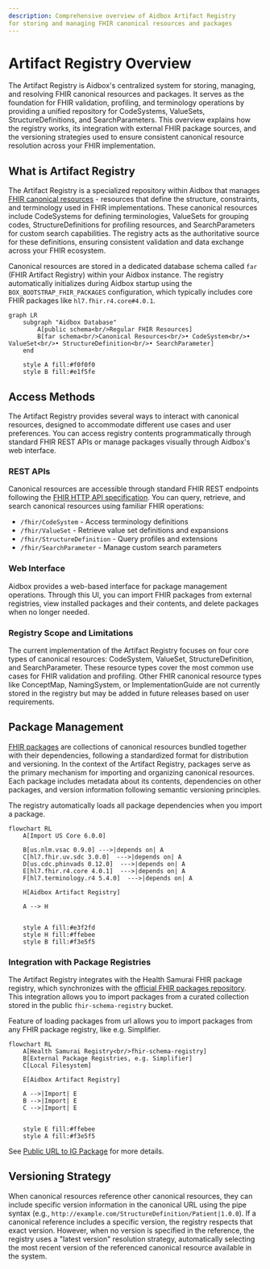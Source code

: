 ```yaml
---
description: Comprehensive overview of Aidbox Artifact Registry
for storing and managing FHIR canonical resources and packages
---
```


# Artifact Registry Overview

The Artifact Registry is Aidbox's centralized system for storing, managing, and resolving FHIR canonical resources and packages. It serves as the foundation for FHIR validation, profiling, and terminology operations by providing a unified repository for CodeSystems, ValueSets, StructureDefinitions, and SearchParameters. This overview explains how the registry works, its integration with external FHIR package sources, and the versioning strategies used to ensure consistent canonical resource resolution across your FHIR implementation.

## What is Artifact Registry

The Artifact Registry is a specialized repository within Aidbox that manages [FHIR canonical resources](https://build.fhir.org/canonicalresource.html) - resources that define the structure, constraints, and terminology used in FHIR implementations. These canonical resources include CodeSystems for defining terminologies, ValueSets for grouping codes, StructureDefinitions for profiling resources, and SearchParameters for custom search capabilities. The registry acts as the authoritative source for these definitions, ensuring consistent validation and data exchange across your FHIR ecosystem.

Canonical resources are stored in a dedicated database schema called `far` (FHIR Artifact Registry) within your Aidbox instance. The registry automatically initializes during Aidbox startup using the `BOX_BOOTSTRAP_FHIR_PACKAGES` configuration, which typically includes core FHIR packages like `hl7.fhir.r4.core#4.0.1`.

```mermaid
graph LR
    subgraph "Aidbox Database"
        A[public schema<br/>Regular FHIR Resources]
        B[far schema<br/>Canonical Resources<br/>• CodeSystem<br/>• ValueSet<br/>• StructureDefinition<br/>• SearchParameter]
    end
    
    style A fill:#f0f0f0
    style B fill:#e1f5fe
```

## Access Methods

The Artifact Registry provides several ways to interact with canonical resources, designed to accommodate different use cases and user preferences. You can access registry contents programmatically through standard FHIR REST APIs or manage packages visually through Aidbox's web interface.

### REST APIs

Canonical resources are accessible through standard FHIR REST endpoints following the [FHIR HTTP API specification](https://www.hl7.org/fhir/http.html). You can query, retrieve, and search canonical resources using familiar FHIR operations:

- `/fhir/CodeSystem` - Access terminology definitions
- `/fhir/ValueSet` - Retrieve value set definitions and expansions
- `/fhir/StructureDefinition` - Query profiles and extensions
- `/fhir/SearchParameter` - Manage custom search parameters

### Web Interface

Aidbox provides a web-based interface for package management operations. Through this UI, you can import FHIR packages from external registries, view installed packages and their contents, and delete packages when no longer needed.

### Registry Scope and Limitations

The current implementation of the Artifact Registry focuses on four core types of canonical resources: CodeSystem, ValueSet, StructureDefinition, and SearchParameter. These resource types cover the most common use cases for FHIR validation and profiling. Other FHIR canonical resource types like ConceptMap, NamingSystem, or ImplementationGuide are not currently stored in the registry but may be added in future releases based on user requirements.

## Package Management

[FHIR packages](https://build.fhir.org/packages.html) are collections of canonical resources bundled together with their dependencies, following a standardized format for distribution and versioning. In the context of the Artifact Registry, packages serve as the primary mechanism for importing and organizing canonical resources. Each package includes metadata about its contents, dependencies on other packages, and version information following semantic versioning principles.

The registry automatically loads all package dependencies when you import a package. 

```mermaid
flowchart RL
    A[Import US Core 6.0.0]
    
    B[us.nlm.vsac 0.9.0] --->|depends on| A
    C[hl7.fhir.uv.sdc 3.0.0]  --->|depends on| A
    D[us.cdc.phinvads 0.12.0]  --->|depends on| A
    E[hl7.fhir.r4.core 4.0.1]  --->|depends on| A
    F[hl7.terminology.r4 5.4.0]  --->|depends on| A
    
    H[Aidbox Artifact Registry]
    
    A --> H

    
    style A fill:#e3f2fd
    style H fill:#ffebee
    style B fill:#f3e5f5
```

### Integration with Package Registries

The Artifact Registry integrates with the Health Samurai FHIR package registry, which synchronizes with the [official FHIR packages repository](https://packages2.fhir.org/). This integration allows you to import packages from a curated collection stored in the public `fhir-schema-registry` bucket.

Feature of loading packages from url allows you to import packages from any FHIR package registry, like e.g. Simplifier.

```mermaid
flowchart RL
    A[Health Samurai Registry<br/>fhir-schema-registry]
    B[External Package Registries, e.g. Simplifier]
    C[Local Filesystem]
    
    E[Aidbox Artifact Registry]
    
    A -->|Import| E
    B -->|Import| E
    C -->|Import| E

    
    style E fill:#ffebee
    style A fill:#f3e5f5
```

See [Public URL to IG Package](../tutorials/validation-tutorials/upload-fhir-implementation-guide/aidbox-ui/public-url-to-ig-package.md) for more details.

## Versioning Strategy

When canonical resources reference other canonical resources, they can include specific version information in the canonical URL using the pipe syntax (e.g., `http://example.com/StructureDefinition/Patient|1.0.0`). If a canonical reference includes a specific version, the registry respects that exact version. However, when no version is specified in the reference, the registry uses a "latest version" resolution strategy, automatically selecting the most recent version of the referenced canonical resource available in the system.
